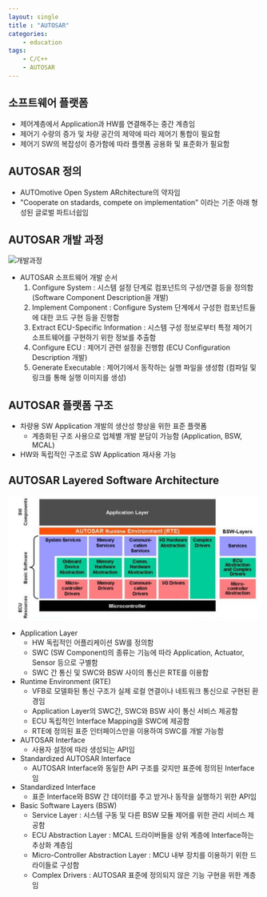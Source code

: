 ```yaml
---
layout: single
title : "AUTOSAR"
categories:
    - education
tags: 
    - C/C++
    - AUTOSAR
---
```


## 소프트웨어 플랫폼

- 제어계층에서 Application과 HW를 연결해주는 중간 계층임
- 제어기 수량의 증가 및 차량 공간의 제약에 따라 제어기 통합이 필요함
- 제어기 SW의 복잡성이 증가함에 따라 플랫폼 공용화 및 표준화가 필요함

## AUTOSAR 정의

- AUTOmotive Open System ARchitecture의 약자임
- "Cooperate on stadards, compete on implementation" 이라는 기준 아래 형성된 글로벌 파트너쉽임

## AUTOSAR 개발 과정

![개발과정](/assets/img/autosar/개발과정.png)

- AUTOSAR 소프트웨어 개발 순서
  1. Configure System : 시스템 설정 단계로 컴포넌트의 구성/연결 등을 정의함 (Software Component Description을 개발)
  2. Implement Component : Configure System 단계에서 구성한 컴포넌트들에 대한 코드 구현 등을 진행함
  3. Extract ECU-Specific Information : 시스템 구성 정보로부터 특정 제어기 소프트웨어를 구현하기 위한 정보를 추출함
  4. Configure ECU : 제어기 관련 설정을 진행함 (ECU Configuration Description 개발)
  5. Generate Executable : 제어기에서 동작하는 실행 파일을 생성함 (컴파일 및 링크를 통해 실행 이미지를 생성)

## AUTOSAR 플랫폼 구조 

- 차량용 SW Application 개발의 생산성 향상을 위한 표준 플랫폼
  - 계층화된 구조 사용으로 업체별 개발 분담이 가능함 (Application, BSW, MCAL)
- HW와 독립적인 구조로 SW Application 재사용 가능

## AUTOSAR Layered Software Architecture

![layer](/assets/img/autosar/layer.png)

- Application Layer
  - HW 독립적인 어플리케이션 SW를 정의함
  - SWC (SW Component)의 종류는 기능에 따라 Application, Actuator, Sensor 등으로 구별함
  - SWC 간 통신 및 SWC와 BSW 사이의 통신은 RTE를 이용함
- Runtime Environment (RTE)
  - VFB로 모델화된 통신 구조가 실제 로컬 연결이나 네트워크 통신으로 구현된 환경임
  - Application Layer의 SWC간, SWC와 BSW 사이 통신 서비스 제공함
  - ECU 독립적인 Interface Mapping을 SWC에 제공함
  - RTE에 정의된 표준 인터페이스만을 이용하여 SWC를 개발 가능함
- AUTOSAR Interface
  - 사용자 설정에 따라 생성되는 API임
- Standardized AUTOSAR Interface
  - AUTOSAR Interface와 동일한 API 구조를 갖지만 표준에 정의된 Interface임
- Standardized Interface
  - 표준 Interface와 BSW 간 데이터를 주고 받거나 동작을 실행하기 위한 API임
- Basic Software Layers (BSW)
  - Service Layer : 시스템 구동 및 다른 BSW 모듈 제어를 위한 관리 서비스 제공함
  - ECU  Abstraction Layer : MCAL 드라이버들을 상위 계층에 Interface하는 추상화 계층임
  - Micro-Controller Abstraction Layer : MCU 내부 장치를 이용하기 위한 드라이들로 구성함
  - Complex Drivers : AUTOSAR 표준에 정의되지 않은 기능 구현을 위한 계층임